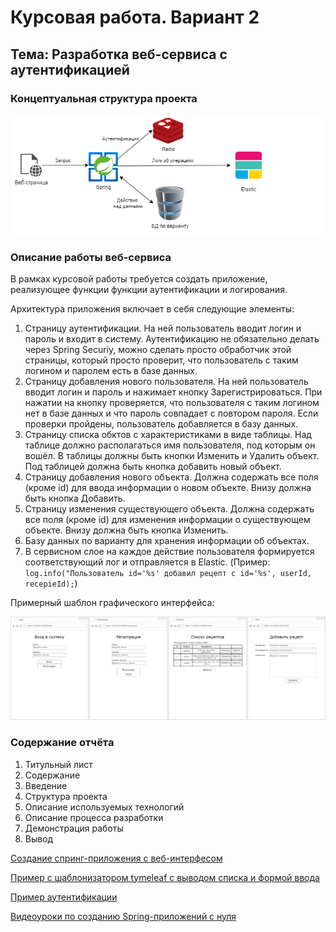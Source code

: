 # Курсовая работа. Вариант 2
## Тема: Разработка веб-сервиса с аутентификацией

### Концептуальная структура проекта
![Схема проекта](./screenshots/2_1.png)

### Описание работы веб-сервиса

В рамках курсовой работы требуется создать приложение, реализующее функции функции аутентификации и логирования.

Архитектура приложения включает в себя следующие элементы:
1. Страницу аутентификации. На ней пользователь вводит логин и пароль и входит в систему. Аутентификацию не обязательно делать через Spring Securiy, можно сделать просто обработчик этой страницы, который просто проверит, что пользователь с таким логином и паролем есть в базе данных.
2. Страницу добавления нового пользователя. На ней пользователь вводит логин и пароль и нажимает кнопку Зарегистрироваться. При нажатии на кнопку проверяется, что пользователя с таким логином нет в базе данных и что пароль совпадает с повтором пароля. Если проверки пройдены, пользователь добавляется в базу данных.
3. Страницу списка обктов с характеристиками в виде таблицы. Над таблице должно располагаться имя пользователя, под которым он вошёл. В таблицы должны быть кнопки Изменить и Удалить объект. Под таблицей должна быть кнопка добавить новый объект.
4. Страницу добавления нового объекта. Должна содержать все поля (кроме id) для ввода информации о новом объекте. Внизу должна быть кнопка Добавить.
5. Страницу изменения существующего объекта. Должна содержать все поля (кроме id) для изменения информации о существующем объекте. Внизу должна быть кнопка Изменить.
6. Базу данных по варианту для хранения информации об объектах.
7. В сервисном слое на каждое действие пользователя формируется соответствующий лог и отправляется в Elastic. (Пример: `log.info("Пользователь id='%s' добавил рецепт с id='%s', userId, recepieId);`)

Примерный шаблон графического интерфейса:

![Интерфейс](./screenshots/2_2.png)

### Содержание отчёта
1. Титульный лист
2. Содержание
3. Введение
4. Структура проекта
5. Описание используемых технологий
6. Описание процесса разработки
7. Демонстрация работы
8. Вывод

[Создание спринг-приложения с веб-интерфесом](https://javarush.com/groups/posts/2537-chastjh-8-pishem-neboljhshoe-prilozhenie-na-spring-boot)

[Пример с шаблонизатором tymeleaf с выводом списка и формой ввода](https://www.geeksforgeeks.org/spring-boot-thymeleaf-with-example/)

[Пример аутентификации](https://www.javaguides.net/2020/06/spring-security-tutorial-with-spring-boot-spring-data-jpa-thymeleaf-and-mysql-database.html)

[Видеоуроки по созданию Spring-приложений с нуля](https://www.youtube.com/watch?v=FyZFK4LBjj0&list=PL0lO_mIqDDFUYDRzvocu5EsFGBqPM7CIw&index=1&ab_channel=%D0%93%D0%BE%D1%88%D0%B0%D0%94%D1%83%D0%B4%D0%B0%D1%80%D1%8C)